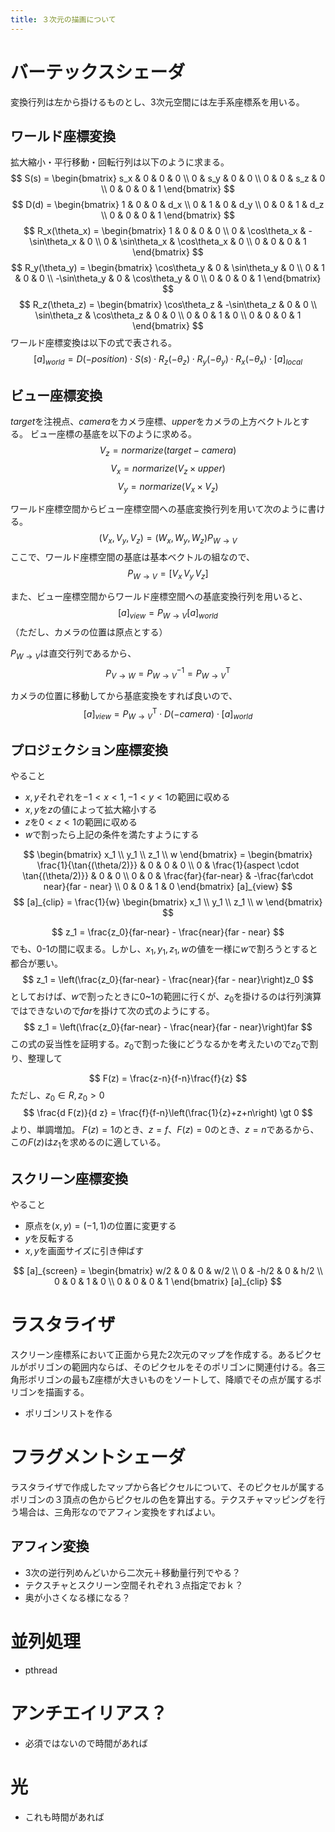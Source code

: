 ```yaml
---
title: ３次元の描画について
---
```


# バーテックスシェーダ
変換行列は左から掛けるものとし、3次元空間には左手系座標系を用いる。

## ワールド座標変換
拡大縮小・平行移動・回転行列は以下のように求まる。
$$
    S(s) = \begin{bmatrix}
        s_x & 0 & 0 & 0 \\
        0 & s_y & 0 & 0 \\
        0 & 0 & s_z & 0 \\
        0 & 0 & 0 & 1
    \end{bmatrix}
$$
$$
    D(d) = \begin{bmatrix}
        1 & 0 & 0 & d_x \\
        0 & 1 & 0 & d_y \\
        0 & 0 & 1 & d_z \\
        0 & 0 & 0 & 1
    \end{bmatrix}
$$
$$
    R_x(\theta_x) = \begin{bmatrix}
        1 & 0 & 0 & 0 \\
        0 & \cos\theta_x & -\sin\theta_x & 0 \\
        0 & \sin\theta_x & \cos\theta_x & 0 \\
        0 & 0 & 0 & 1
    \end{bmatrix}
$$
$$
    R_y(\theta_y) = \begin{bmatrix}
        \cos\theta_y & 0 & \sin\theta_y & 0 \\
        0 & 1 & 0 & 0 \\
        -\sin\theta_y & 0 & \cos\theta_y & 0 \\
        0 & 0 & 0 & 1
    \end{bmatrix}
$$
$$
    R_z(\theta_z) = \begin{bmatrix}
        \cos\theta_z & -\sin\theta_z & 0 & 0 \\
        \sin\theta_z & \cos\theta_z & 0 & 0 \\
        0 & 0 & 1 & 0 \\
        0 & 0 & 0 & 1
    \end{bmatrix}
$$
ワールド座標変換は以下の式で表される。
$$
    [a]_{world} = D(-position) \cdot S(s) \cdot R_z(-\theta_z) \cdot R_y(-\theta_y) \cdot R_x(-\theta_x) \cdot [a]_{local}
$$

## ビュー座標変換
$target$を注視点、$camera$をカメラ座標、$upper$をカメラの上方ベクトルとする。
ビュー座標の基底を以下のように求める。
$$    V_z = normarize(target - camera)    $$
$$    V_x = normarize(V_z \times upper)    $$
$$    V_y = normarize(V_x \times V_z)    $$

ワールド座標空間からビュー座標空間への基底変換行列を用いて次のように書ける。
$$
    (V_x,V_y,V_z) = (W_x,W_y,W_z)P_{W\to V}
$$
ここで、ワールド座標空間の基底は基本ベクトルの組なので、
$$
    P_{W\to V} = [V_x\,V_y\,V_z]
$$

また、ビュー座標空間からワールド座標空間への基底変換行列を用いると、
$$
    [a]_{view} = P_{W\to V} [a]_{world}
$$
（ただし、カメラの位置は原点とする）

$P_{W\to V}$は直交行列であるから、
$$
    P_{V\to W} = P_{W\to V}^{-1} = P_{W\to V}^{\mathrm{T}}
$$

カメラの位置に移動してから基底変換をすれば良いので、
$$
    [a]_{view} = P_{W\to V}^{\mathrm{T}} \cdot D(-camera) \cdot [a]_{world}
$$

## プロジェクション座標変換
やること

* $x,y$それぞれを$-1 \lt x \lt 1,-1 \lt y \lt 1$の範囲に収める
* $x,y$を$z$の値によって拡大縮小する
* $z$を$0 \lt z \lt 1$の範囲に収める
* $w$で割ったら上記の条件を満たすようにする

$$
    \begin{bmatrix}
        x_1 \\ y_1 \\ z_1 \\ w
    \end{bmatrix} = \begin{bmatrix}
    \frac{1}{\tan{(\theta/2)}} & 0 & 0 & 0 \\
    0 & \frac{1}{aspect \cdot \tan{(\theta/2)}} & 0 & 0 \\
    0 & 0 & \frac{far}{far-near} & -\frac{far\cdot near}{far - near} \\
    0 & 0 & 1 & 0
\end{bmatrix} [a]_{view}
$$
$$
    [a]_{clip} = \frac{1}{w} \begin{bmatrix}
        x_1 \\ y_1 \\ z_1 \\ w
    \end{bmatrix}
$$

$$
    z_1 = \frac{z_0}{far-near} - \frac{near}{far - near}
$$
でも、0-1の間に収まる。しかし、$x_1,y_1,z_1,w$の値を一様に$w$で割ろうとすると都合が悪い。
$$
    z_1 = \left(\frac{z_0}{far-near} - \frac{near}{far - near}\right)z_0
$$
としておけば、$w$で割ったときに0~1の範囲に行くが、$z_0$を掛けるのは行列演算ではできないので$far$を掛けて次の式のようにする。
$$
    z_1 = \left(\frac{z_0}{far-near} - \frac{near}{far - near}\right)far
$$
この式の妥当性を証明する。$z_0$で割った後にどうなるかを考えたいので$z_0$で割り、整理して

$$
    F(z) = \frac{z-n}{f-n}\frac{f}{z}
$$
ただし、$z_0 \in R, \, z_0 \gt 0$
$$
    \frac{d F(z)}{d z} = \frac{f}{f-n}\left(\frac{1}{z}+z+n\right) \gt 0
$$
より、単調増加。
$F(z)=1$のとき、$z = f$、$F(z) = 0$のとき、$z = n$であるから、この$F(z)$は$z_1$を求めるのに適している。


## スクリーン座標変換
やること

* 原点を$(x,y) = (-1,1)$の位置に変更する
* $y$を反転する
* $x,y$を画面サイズに引き伸ばす

$$
    [a]_{screen} = \begin{bmatrix}
        w/2 & 0 & 0 & w/2 \\
        0 & -h/2 & 0 & h/2 \\
        0 & 0 & 1 & 0 \\
        0 & 0 & 0 & 1
    \end{bmatrix} [a]_{clip}
$$

# ラスタライザ
スクリーン座標系において正面から見た2次元のマップを作成する。あるピクセルがポリゴンの範囲内ならば、そのピクセルをそのポリゴンに関連付ける。各三角形ポリゴンの最もZ座標が大きいものをソートして、降順でその点が属するポリゴンを描画する。

- ポリゴンリストを作る

# フラグメントシェーダ
ラスタライザで作成したマップから各ピクセルについて、そのピクセルが属するポリゴンの３頂点の色からピクセルの色を算出する。テクスチャマッピングを行う場合は、三角形なのでアフィン変換をすればよい。

## アフィン変換

* 3次の逆行列めんどいから二次元＋移動量行列でやる？
* テクスチャとスクリーン空間それぞれ３点指定でおｋ？
* 奥が小さくなる様になる？

# 並列処理

* pthread

# アンチエイリアス？

* 必須ではないので時間があれば

# 光

* これも時間があれば
